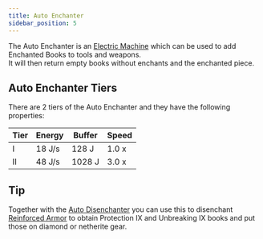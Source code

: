 ```yaml
---
title: Auto Enchanter
sidebar_position: 5
---
```


The Auto Enchanter is an [Electric Machine](../Electric-Machines.md) which can be used to add Enchanted Books to tools and weapons.  
It will then return empty books without enchants and the enchanted piece.  

## Auto Enchanter Tiers

There are 2 tiers of the Auto Enchanter and they have the following properties:  

| Tier | Energy | Buffer |  Speed |
| ---- | ------ | ------ | ------ |
| I    | 18 J/s | 128 J  |  1.0 x |
| II   | 48 J/s | 1028 J |  3.0 x |

## Tip

Together with the [Auto Disenchanter](Auto-Disenchanter.md) you can use this to disenchant [Reinforced Armor](../../Armor/Armor.md#reinforced-armor) to obtain Protection IX and Unbreaking IX books and put those on diamond or netherite gear.

